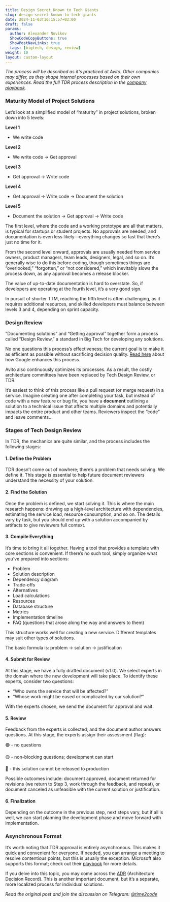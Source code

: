 ```yaml
---
title: Design Secret Known to Tech Giants  
slug: design-secret-known-to-tech-giants                 
date: 2024-11-03T16:15:57+03:00
draft: false                                  
params:
  author: Alexander Novikov                  
  ShowCodeCopyButtons: true
  ShowPostNavLinks: true
  tags: [bigtech, design, review]
weight: 10
layout: custom-layout
---
```


*The process will be described as it's practiced at Avito. Other companies may differ, as they shape internal processes based on their own experiences. Read the full TDR process description in the [company playbook](https://github.com/avito-tech/playbook/blob/master/tech_design_review.md).*

### Maturity Model of Project Solutions

Let’s look at a simplified model of “maturity” in project solutions, broken down into 5 levels:

**Level 1**
- We write code

**Level 2**
- We write code -> Get approval

**Level 3**
- Get approval -> Write code

**Level 4**
- Get approval -> Write code -> Document the solution

**Level 5**
- Document the solution -> Get approval -> Write code

The first level, where the code and a working prototype are all that matters, is typical for startups or student projects. No approvals are needed, and documentation is even less likely—everything changes so fast that there’s just no time for it.

From the second level onward, approvals are usually needed from service owners, product managers, team leads, designers, legal, and so on. It’s generally wise to do this before coding, though sometimes things are “overlooked,” “forgotten,” or “not considered,” which inevitably slows the process down, as any approval becomes a release blocker.

The value of up-to-date documentation is hard to overstate. So, if developers are operating at the fourth level, it’s a very good sign.

In pursuit of shorter TTM, reaching the fifth level is often challenging, as it requires additional resources, and skilled developers must balance between levels 3 and 4, depending on sprint capacity.

### Design Review

“Documenting solutions” and “Getting approval” together form a process called “Design Review,” a standard in Big Tech for developing any solutions.

No one questions this process’s effectiveness; the current goal is to make it as efficient as possible without sacrificing decision quality. [Read here](https://storage.googleapis.com/gweb-research2023-media/pubtools/7298.pdf) about how Google enhances this process.

Avito also continuously optimizes its processes. As a result, the costly architecture committees have been replaced by Tech Design Review, or TDR.

It’s easiest to think of this process like a pull request (or merge request) in a service. Imagine creating one after completing your task, but instead of code with a new feature or bug fix, you have a **document** outlining a solution to a technical issue that affects multiple domains and potentially impacts the entire product and other teams. Reviewers inspect the “code” and leave comments...

### Stages of Tech Design Review

In TDR, the mechanics are quite similar, and the process includes the following stages:

#### 1. Define the Problem

TDR doesn’t come out of nowhere; there’s a problem that needs solving. We define it. This stage is essential to help future document reviewers understand the necessity of your solution.

#### 2. Find the Solution

Once the problem is defined, we start solving it. This is where the main research happens: drawing up a high-level architecture with dependencies, estimating the service load, resource consumption, and so on. The details vary by task, but you should end up with a solution accompanied by artifacts to give reviewers full context.

#### 3. Compile Everything

It’s time to bring it all together. Having a tool that provides a template with core sections is convenient. If there’s no such tool, simply organize what you’ve prepared into sections:

- Problem
- Solution description
- Dependency diagram
- Trade-offs
- Alternatives
- Load calculations
- Resources
- Database structure
- Metrics
- Implementation timeline
- FAQ (questions that arose along the way and answers to them)

This structure works well for creating a new service. Different templates may suit other types of solutions.

The basic formula is:
problem -> solution -> justification

#### 4. Submit for Review

At this stage, we have a fully drafted document (v1.0). We select experts in the domain where the new development will take place. To identify these experts, consider two questions:
- “Who owns the service that will be affected?”
- “Whose work might be eased or complicated by our solution?”

With the experts chosen, we send the document for approval and wait.

#### 5. Review

Feedback from the experts is collected, and the document author answers questions. At this stage, the experts assign their assessment (flag):

🟢 - no questions

🟡 - non-blocking questions; development can start

🔴 - this solution cannot be released to production

Possible outcomes include: document approved, document returned for revisions (we return to Step 3, work through the feedback, and repeat), or document canceled as unfeasible with the current solution or justification.

#### 6. Finalization

Depending on the outcome in the previous step, next steps vary, but if all is well, we can start planning the development phase and move forward with implementation.

### Asynchronous Format

It’s worth noting that TDR approval is entirely asynchronous. This makes it quick and convenient for everyone. If needed, you can arrange a meeting to resolve contentious points, but this is usually the exception. Microsoft also supports this format; check out their [playbook](https://microsoft.github.io/code-with-engineering-playbook/design/design-reviews/recipes/async-design-reviews/) for more details.

If you delve into this topic, you may come across the [ADR](https://github.com/joelparkerhenderson/architecture-decision-record) (Architecture Decision Record). This is another important document, but it’s a separate, more localized process for individual solutions.

*Read the original post and join the discussion on Telegram: [@time2code](https://t.me/time2code/279)*